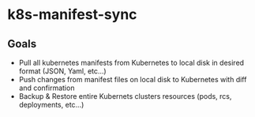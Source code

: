# k8s-manifest-sync

## Goals
  + Pull all kubernetes manifests from Kubernetes to local disk in desired format (JSON, Yaml, etc...)
  + Push changes from manifest files on local disk to Kubernetes with diff and confirmation
  + Backup & Restore entire Kubernets clusters resources (pods, rcs, deployments, etc...)
